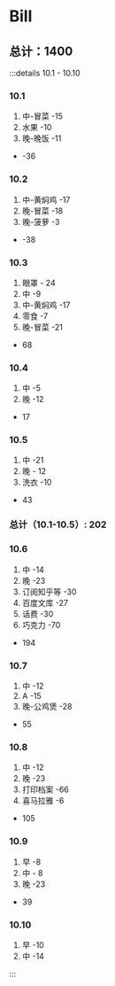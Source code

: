 # Bill

## 总计：1400

:::details 10.1 - 10.10

### 10.1

1. 中-冒菜 -15
2. 水果 -10
3. 晚-晚饭 -11

- -36

### 10.2

1. 中-黄焖鸡 -17
2. 晚-冒菜 -18
3. 晚-菠萝 -3

- -38

### 10.3

1. 眼罩 - 24
2. 中 -9
3. 中-黄焖鸡 -17
4. 零食 -7
5. 晚-冒菜 -21

- 68

### 10.4

1. 中 -5
2. 晚 -12

- 17

### 10.5

1. 中 -21
2. 晚 - 12
3. 洗衣 -10

- 43

### 总计（10.1-10.5）: 202

### 10.6

1. 中 -14
2. 晚 -23
3. 订阅知乎等 -30
4. 百度文库 -27
5. 话费 -30
6. 巧克力 -70

- 194

### 10.7

1. 中 -12
2. A -15
3. 晚-公鸡煲 -28

- 55

### 10.8

1. 中 -12
2. 晚 -23
3. 打印档案 -66
4. 喜马拉雅 -6

- 105

### 10.9

1. 早 -8
2. 中 - 8
3. 晚 -23

- 39

### 10.10

1. 早 -10
2. 中 -14

:::
